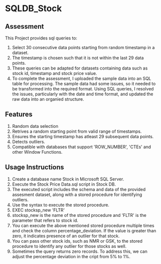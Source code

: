# SQLDB_Stock
## Assessment

This Project provides sql queries to:
  1. Select 30 consecutive data points starting from random timestamp in a dataset.
  2. The timestamp is chosen such that it is not within the last 29 data points.
  3. These queries can be adapted for datasets containing data such as stock id, timestamp and stock price value.
  4. To complete the assessment, I uploaded the sample data into an SQL table for processing. The sample data had some issues, so it needed to be transformed into 
     the required format. Using SQL queries, I resolved the issues, particularly with the date and time format, and updated the raw data into an organied 
     structure. 

## Features
  1. Random data selection
  2. Retrives a random starting point from valid range of timestamps.
  3. Ensures the starting timestamp has atleast 29 subsequent data points.
  4. Detects outliers.
  5. Compatible with databases that support 'ROW_NUMBER', 'CTEs' and other Window Functions.

## Usage Instructions
  1. Create a database name Stock in Microsoft SQL Server.
  2. Execute the Stock Price Data.sql script in Stock DB.
  3. The executed script includes the schema and data of the provided assesment dataset, along with a stored procedure for identifying outliers.
  4. Use the syntax to execute the stored procedure.
  5. EXEC stocksp_new 'FLTR'
  6. stocksp_new is the name of the stored procedure and 'FLTR' is the parameter that refers to stock id.
  7. You can execute the above mentioned stored procedure multiple times and check the column percentage_deviation. If the value is greater than zero, it indicates 
     presence of an outlier for that stock.
  8. You can pass other stock ids, such as NMR or GSK, to the stored procedure to identify any outlier for those stocks as well.
  9. Sometimes the query returns zero records. To address this, we can adjust the percentage deviation in the cript from 5% to 1%.
